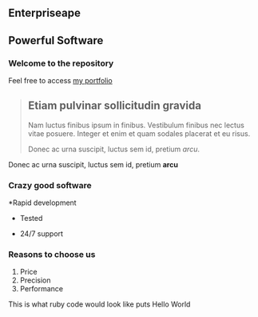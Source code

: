 Enterpriseape
-------------

Powerful Software
-----------------

### Welcome to the repository

Feel free to access [my portfolio](http://portfolio.jewel.com)

> ## Etiam pulvinar sollicitudin gravida
>
>Nam luctus finibus ipsum in finibus. Vestibulum finibus nec lectus vitae posuere. Integer et enim et quam sodales placerat et eu risus.
>
>Donec ac urna suscipit, luctus sem id, pretium *arcu*.

Donec ac urna suscipit, luctus sem id, pretium **arcu**

### Crazy good software
*Rapid development
+ Tested
- 24/7 support

### Reasons to choose us
1. Price
2. Precision
3. Performance

This is what ruby code would look like puts Hello World